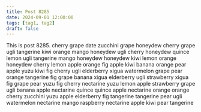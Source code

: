 ```yaml
---
title: Post 8285
date: 2024-09-01 12:00:00
tags: [tag1, tag2]
draft: false
---
```

This is post 8285.
cherry
grape
date
zucchini
grape
honeydew
cherry
grape
ugli
tangerine
kiwi
orange
mango
honeydew
ugli
cherry
honeydew
quince
lemon
ugli
tangerine
mango
honeydew
honeydew
kiwi
lemon
orange
honeydew
cherry
lemon
apple
orange
fig
apple
kiwi
banana
orange
pear
apple
yuzu
kiwi
fig
cherry
ugli
elderberry
xigua
watermelon
grape
pear
orange
tangerine
fig
grape
banana
xigua
elderberry
ugli
strawberry
xigua
fig
grape
pear
yuzu
fig
cherry
nectarine
yuzu
lemon
apple
strawberry
grape
ugli
banana
apple
nectarine
quince
quince
apple
nectarine
orange
orange
cherry
zucchini
yuzu
apple
elderberry
fig
tangerine
tangerine
pear
ugli
watermelon
nectarine
mango
raspberry
nectarine
apple
kiwi
pear
tangerine
